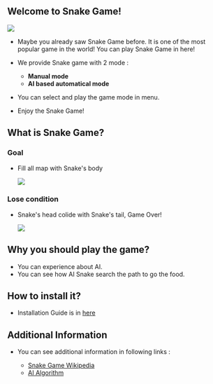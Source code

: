 ## Welcome to Snake Game!

![](https://github.com/Gomdoree/SnakeGameAdvertise/blob/master/img/demo_AI_search.gif?raw=true)

* Maybe you already saw Snake Game before. It is one of the most popular game in the world! You can play Snake Game in here!    

* We provide Snake game with 2 mode : 
    
    * **Manual mode**    
    * **AI based automatical mode**    
    
* You can select and play the game mode in menu.
* Enjoy the Snake Game!

## What is Snake Game?

### Goal    
- Fill all map with Snake's body    

    ![](https://github.com/Gomdoree/SnakeGameAdvertise/blob/master/img/win_condition.png?raw=true)

### Lose condition    
- Snake's head colide with Snake's tail, Game Over!    

    ![](https://github.com/Gomdoree/SnakeGameAdvertise/blob/master/img/lose_condition.png?raw=true)    

## Why you should play the game?
* You can experience about AI.
* You can see how AI Snake search the path to go the food.

## How to install it?
* Installation Guide is in [here](https://github.com/Gomdoree/Snake/wiki/Technical-Report#2-install)

## Additional Information
* You can see additional information in following links :    
    
    * [Snake Game Wikipedia](https://en.wikipedia.org/wiki/Snake_(video_game))   
    * [AI Algorithm](https://github.com/Gomdoree/Snake/wiki/Technical-Report#1-algorithm)
